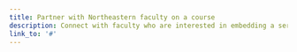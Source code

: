 ```yaml
---
title: Partner with Northeastern faculty on a course
description: Connect with faculty who are interested in embedding a service or community engagement component in their courses.
link_to: '#'
---
```


